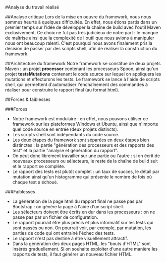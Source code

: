 #Analyse du travail réalisé

##Analyse critique
Lors de la mise en oeuvre du framework, nous nous sommes heurté à quelques difficultés. 
En effet, nous étions partis dans un premier temps sur l'idée de développer la chaîne de build avec l'outil Maven exclusivement.
Ce choix ne fut pas très judicieux de notre part : le manque de maîtrise ainsi que la complexité de l'outil que nous avions à manipuler nous ont beaucoup ralenti. C'est pourquoi nous avons finalement pris la décision de passer par des scripts shell, afin de réaliser la construction du framework.


##Architecture du framework
Notre framework se constitue de deux projets Maven : un projet <b>processor</b> contenant les processeurs Spoon, ainsi qu'un projet <b>testsMutations</b> contenant le code source sur lequel on appliquera les mutations et effecturons les tests.
Le framework se lance à l'aide de scripts shell, qui permettent d'automatiser l'enchaînement des commandes à réaliser pour construire le rapport final (au format html).

##Forces & faiblesses

###Forces
<ul>
<li>Notre framework est modulaire : en effet, nous pouvons utiliser ce framework sur les plateformes Windows et Ubuntu, ainsi que n'importe quel code source en entrée (deux projets distincts).</li>
<li>Les scripts shell sont indépendants du code source.</li>
<li>Les deux étapes du framework sont séparées en deux étapes bien distinctes : la partie "génération des processeurs et des rapports des test" et la partie "analyse et génération du rapport".</li>
<li>On peut donc librement travailler sur une partie ou l'autre : si on écrit de nouveaux processeurs ou sélecteurs, le reste de la chaîne de build suit et le rapport se complète.</li>
<li>Le rapport des tests est plutôt complet : un taux de succes, le détail par mutation ainsi qu'un histogramme qui présente le nombre de fois où chaque test a échoué.</li>
</ul>

###Faiblesses
<ul>
<li>La génération de la page html du rapport final ne passe pas par Bootstrap : on génère la page à l'aide d'un script shell.</li>
<li>Les sélecteurs doivent être écrits en dur dans les processeurs : on ne passe pas par un fichier de configuration.</li>
<li>Le rapport pourrait être plus précis et plus informatif sur les tests qui sont passés ou non. On pourrait voir, par exemple, par mutation, les parties de code qui ont entrainé l'échec des tests.</li>
<li>Le rapport n'est pas destiné à être visuellement attractif.</li>
<li>Dans la génération des deux pages HTML, les "bouts d'HTML" sont insérés graduellement. Si on souhaite exploiter d'une autre manière les rapports de tests, il faut générer un nouveau fichier HTML.
</ul>


